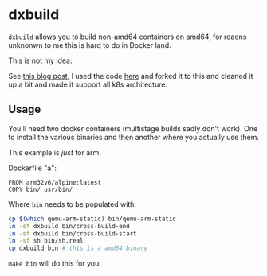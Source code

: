 # dxbuild

`dxbuild` allows you to build non-amd64 containers on amd64, for reaons unknonwn to me this is hard
to do in Docker land.

This is not my idea:

See [this blog
post](https://resin.io/blog/building-arm-containers-on-any-x86-machine-even-dockerhub/), I used the
code [here](https://github.com/resin-io-projects/armv7hf-debian-qemu) and forked it to this and
cleaned it up a bit and made it support all k8s architecture.

## Usage

You'll need two docker containers (multistage builds sadly don't work). One to install the various
binaries and then another where you actually use them.

This example is *just* for arm.

Dockerfile "a":
~~~
FROM arm32v6/alpine:latest
COPY bin/ usr/bin/
~~~
Where `bin` needs to be populated with:

~~~ sh
cp $(which qemu-arm-static) bin/qemu-arm-static
ln -sf dxbuild bin/cross-build-end
ln -sf dxbuild bin/cross-build-start
ln -sf sh bin/sh.real
cp dxbuild bin # this is a amd64 binary
~~~

`make bin` will do this for you.

